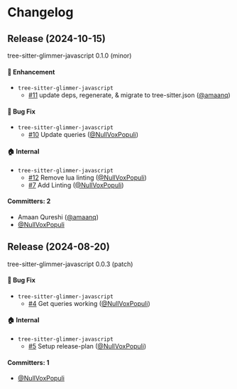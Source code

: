 # Changelog

## Release (2024-10-15)

tree-sitter-glimmer-javascript 0.1.0 (minor)

#### :rocket: Enhancement
* `tree-sitter-glimmer-javascript`
  * [#11](https://github.com/NullVoxPopuli/tree-sitter-glimmer-javascript/pull/11) update deps, regenerate, & migrate to tree-sitter.json ([@amaanq](https://github.com/amaanq))

#### :bug: Bug Fix
* `tree-sitter-glimmer-javascript`
  * [#10](https://github.com/NullVoxPopuli/tree-sitter-glimmer-javascript/pull/10) Update queries ([@NullVoxPopuli](https://github.com/NullVoxPopuli))

#### :house: Internal
* `tree-sitter-glimmer-javascript`
  * [#12](https://github.com/NullVoxPopuli/tree-sitter-glimmer-javascript/pull/12) Remove lua linting ([@NullVoxPopuli](https://github.com/NullVoxPopuli))
  * [#7](https://github.com/NullVoxPopuli/tree-sitter-glimmer-javascript/pull/7) Add Linting ([@NullVoxPopuli](https://github.com/NullVoxPopuli))

#### Committers: 2
- Amaan Qureshi ([@amaanq](https://github.com/amaanq))
- [@NullVoxPopuli](https://github.com/NullVoxPopuli)

## Release (2024-08-20)

tree-sitter-glimmer-javascript 0.0.3 (patch)

#### :bug: Bug Fix
* `tree-sitter-glimmer-javascript`
  * [#4](https://github.com/NullVoxPopuli/tree-sitter-glimmer-javascript/pull/4) Get queries working ([@NullVoxPopuli](https://github.com/NullVoxPopuli))

#### :house: Internal
* `tree-sitter-glimmer-javascript`
  * [#5](https://github.com/NullVoxPopuli/tree-sitter-glimmer-javascript/pull/5) Setup release-plan ([@NullVoxPopuli](https://github.com/NullVoxPopuli))

#### Committers: 1
- [@NullVoxPopuli](https://github.com/NullVoxPopuli)
